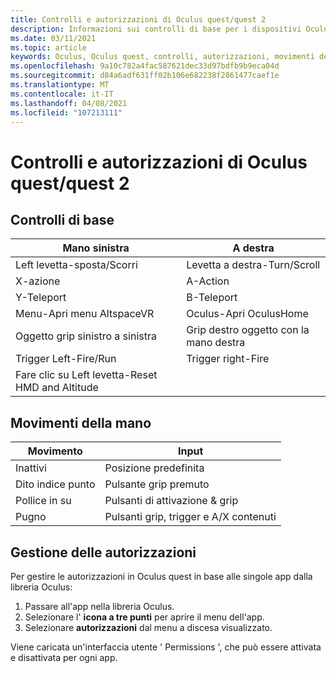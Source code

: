 ```yaml
---
title: Controlli e autorizzazioni di Oculus quest/quest 2
description: Informazioni sui controlli di base per i dispositivi Oculus quest e quest 2, sulla gestione delle autorizzazioni e sull'uso dei movimenti della mano.
ms.date: 03/11/2021
ms.topic: article
keywords: Oculus, Oculus quest, controlli, autorizzazioni, movimenti della mano
ms.openlocfilehash: 9a10c782a4fac587621dec33d97bdfb9b9eca04d
ms.sourcegitcommit: d84a6adf631ff02b106e682238f2861477caef1e
ms.translationtype: MT
ms.contentlocale: it-IT
ms.lasthandoff: 04/08/2021
ms.locfileid: "107213111"
---
```

# <a name="oculus-questquest-2-controls-and-permissions"></a>Controlli e autorizzazioni di Oculus quest/quest 2

## <a name="basic-controls"></a>Controlli di base

<!-- Missing images -->

| Mano sinistra | A destra |
|---|---|
| Left levetta-sposta/Scorri | Levetta a destra-Turn/Scroll |
| X-azione | A-Action |
| Y-Teleport | B-Teleport |
| Menu-Apri menu AltspaceVR | Oculus-Apri OculusHome |
| Oggetto grip sinistro a sinistra | Grip destro oggetto con la mano destra |
| Trigger Left-Fire/Run | Trigger right-Fire |
| Fare clic su Left levetta-Reset HMD and Altitude |  |

## <a name="hand-gestures"></a>Movimenti della mano

| Movimento | Input |
|---|---|
| Inattivi | Posizione predefinita |
| Dito indice punto | Pulsante grip premuto |
| Pollice in su | Pulsanti di attivazione & grip |
| Pugno | Pulsanti grip, trigger e A/X contenuti |

## <a name="managing-permissions"></a>Gestione delle autorizzazioni

<!-- Missing image -->

Per gestire le autorizzazioni in Oculus quest in base alle singole app dalla libreria Oculus:

1. Passare all'app nella libreria Oculus.
2. Selezionare l' **icona a tre punti** per aprire il menu dell'app.
3. Selezionare **autorizzazioni** dal menu a discesa visualizzato.

Viene caricata un'interfaccia utente ' Permissions ', che può essere attivata e disattivata per ogni app.